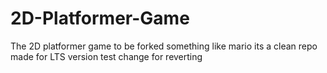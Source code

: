 # 2D-Platformer-Game
The 2D platformer game to be forked something like mario its a clean repo made for LTS version
test change for reverting

